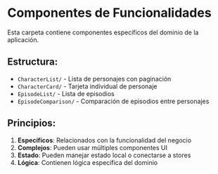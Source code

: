# Componentes de Funcionalidades

Esta carpeta contiene componentes específicos del dominio de la aplicación.

## Estructura:

- `CharacterList/` - Lista de personajes con paginación
- `CharacterCard/` - Tarjeta individual de personaje
- `EpisodeList/` - Lista de episodios
- `EpisodeComparison/` - Comparación de episodios entre personajes

## Principios:

1. **Específicos**: Relacionados con la funcionalidad del negocio
2. **Complejos**: Pueden usar múltiples componentes UI
3. **Estado**: Pueden manejar estado local o conectarse a stores
4. **Lógica**: Contienen lógica específica del dominio
